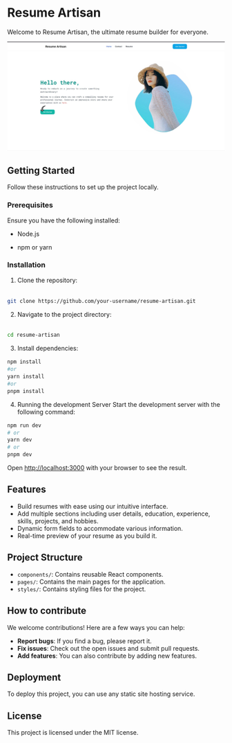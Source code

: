 # Resume Artisan

Welcome to Resume Artisan, the ultimate resume builder for everyone.

![image info](public/ResumeArtisan.jpeg)

## Getting Started

Follow these instructions to set up the project locally.

### Prerequisites

Ensure you have the following installed:

- Node.js

- npm or yarn

### Installation

1. Clone the repository:

```bash

git clone https://github.com/your-username/resume-artisan.git

```

2. Navigate to the project directory:

```bash

cd resume-artisan

```

3. Install dependencies:

```bash
npm install
#or
yarn install
#or
pnpm install
```

4. Running the development Server
   Start the development server with the following command:

```bash
npm run dev
# or
yarn dev
# or
pnpm dev
```

Open [http://localhost:3000](http://localhost:3000) with your browser to see the result.

## Features

- Build resumes with ease using our intuitive interface.
- Add multiple sections including user details, education, experience, skills, projects, and hobbies.
- Dynamic form fields to accommodate various information.
- Real-time preview of your resume as you build it.

## Project Structure

- `components/`: Contains reusable React components.
- `pages/`: Contains the main pages for the application.
- `styles/`: Contains styling files for the project.

## How to contribute

We welcome contributions! Here are a few ways you can help:

- **Report bugs**: If you find a bug, please report it.
- **Fix issues**: Check out the open issues and submit pull requests.
- **Add features**: You can also contribute by adding new features.

## Deployment

To deploy this project, you can use any static site hosting service.

## License

This project is licensed under the MIT license.
